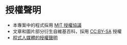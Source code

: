 # 授權聲明
* 本專案中的程式採用 [MIT 授權協議](https://opensource.org/licenses/MIT)
* 文章和圖片部分衍生自維基百科，採用 [CC:BY-SA](https://zh.wikipedia.org/zh-hant/Wikipedia%3ACC_BY-SA_3.0%E5%8D%8F%E8%AE%AE%E6%96%87%E6%9C%AC) 授權
* [程式人媒體的授權聲明](https://programmermedia.org/root/%E7%A8%8B%E5%BC%8F%E4%BA%BA%E5%AA%92%E9%AB%94/%E6%8E%88%E6%AC%8A.md)
